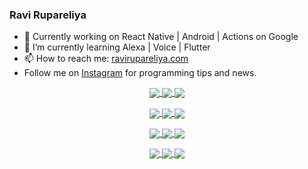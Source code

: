 ### Ravi Rupareliya

- 🔭 Currently working on React Native | Android | Actions on Google
- 🌱 I’m currently learning Alexa | Voice | Flutter
- 📫 How to reach me: [ravirupareliya.com](https://ravirupareliya.com)
- Follow me on [Instagram](https://www.instagram.com/ravi.rupareliya/) for programming tips and news.

<a href="https://www.instagram.com/ravi.rupareliya/" target="_blank">
<!-- insta-feed:START-->
<p align="center">
<img align="center" src=https://scontent-iad3-2.cdninstagram.com/v/t51.2885-15/327550959_1292206241325951_2492268949373342933_n.webp?stp=dst-jpg_e35_s150x150&_nc_ht=scontent-iad3-2.cdninstagram.com&_nc_cat=103&_nc_ohc=bQDYGZ8JnpQAX9daRs2&edm=AKEQFekBAAAA&ccb=7-5&oh=00_AfCO3wN8mhKq_LILNjHDGERH2R8f1SV_JFuItQ5M9vfOjw&oe=6404AEB6&_nc_sid=035b3a />
<img align="center" src=https://scontent-iad3-2.cdninstagram.com/v/t51.2885-15/326256887_1216267405629782_5084984015649362726_n.webp?stp=dst-jpg_e35_s150x150&_nc_ht=scontent-iad3-2.cdninstagram.com&_nc_cat=102&_nc_ohc=F9HpEjOVTqYAX_aj9H9&edm=AKEQFekBAAAA&ccb=7-5&oh=00_AfB8-8Wvank-5Knp_31kxtQD5iogxeaIKK5T0hG_dQiP2g&oe=6405B06F&_nc_sid=035b3a />
<img align="center" src=https://scontent-iad3-2.cdninstagram.com/v/t51.2885-15/324847574_671752137982456_540356321904405085_n.webp?stp=dst-jpg_e35_s150x150&_nc_ht=scontent-iad3-2.cdninstagram.com&_nc_cat=104&_nc_ohc=SLtiwP17nJUAX-kDXfD&edm=AKEQFekBAAAA&ccb=7-5&oh=00_AfAqSN10YyS4_9NX45pG-r-lc7TqKuFeEGta3kkP6zE9eg&oe=6405381E&_nc_sid=035b3a />
</p>
<p align="center">
<img align="center" src=https://scontent-iad3-2.cdninstagram.com/v/t51.2885-15/323103557_1578566989253281_6253889369928417640_n.webp?stp=dst-jpg_e35_s150x150&_nc_ht=scontent-iad3-2.cdninstagram.com&_nc_cat=101&_nc_ohc=dzfJ9jZe75AAX-oUig9&edm=AKEQFekBAAAA&ccb=7-5&oh=00_AfDlud93rU7yzUbuH3S8gCDSwqRZIg_z-Lk4dFGXsbxbrg&oe=640504B5&_nc_sid=035b3a />
<img align="center" src=https://scontent-iad3-2.cdninstagram.com/v/t51.2885-15/241172230_146598524308348_2627229086716801357_n.jpg?stp=dst-jpg_e35_s150x150&_nc_ht=scontent-iad3-2.cdninstagram.com&_nc_cat=104&_nc_ohc=OEBNs_Mqo4wAX8qeh8y&edm=AKEQFekBAAAA&ccb=7-5&oh=00_AfDUPtvHRj9BtCfdVDsVI1Le8uVXkiNAsmHE3oqNKdHeLg&oe=64052E01&_nc_sid=035b3a />
<img align="center" src=https://scontent-iad3-2.cdninstagram.com/v/t51.2885-15/122425343_1572645589603046_1626634953961554534_n.jpg?stp=dst-jpg_e35_s150x150&_nc_ht=scontent-iad3-2.cdninstagram.com&_nc_cat=102&_nc_ohc=EweULEzsHpoAX_XC8-0&edm=AKEQFekBAAAA&ccb=7-5&oh=00_AfCefQEndE38OgmZUu6zmels1Zb6PG67vGyrLRiB8oNDAA&oe=6404EB8B&_nc_sid=035b3a />
</p>
<p align="center">
<img align="center" src=https://scontent-iad3-2.cdninstagram.com/v/t51.2885-15/119471335_3325605627530848_5783608158621298966_n.jpg?stp=dst-jpg_e35_s150x150&_nc_ht=scontent-iad3-2.cdninstagram.com&_nc_cat=104&_nc_ohc=Mm7S2U-Gs3sAX9FeKaq&edm=AKEQFekBAAAA&ccb=7-5&oh=00_AfAtfAZ5Q3lNb3tWPfrcxu2ud_FEIpQwwROBydV9jN0YFQ&oe=6404988B&_nc_sid=035b3a />
<img align="center" src=https://scontent-iad3-2.cdninstagram.com/v/t51.2885-15/118735524_155532192843864_2438830621806811548_n.jpg?stp=dst-jpg_e35_s150x150&_nc_ht=scontent-iad3-2.cdninstagram.com&_nc_cat=100&_nc_ohc=t2sjniPAOVgAX_h3Lwn&edm=AKEQFekBAAAA&ccb=7-5&oh=00_AfD-a1Rb4t81NtgT-RmzdB5mTdwgVTUjHQ8vaDEM92Po-Q&oe=64067CE2&_nc_sid=035b3a />
<img align="center" src=https://scontent-iad3-2.cdninstagram.com/v/t51.2885-15/118358282_793232521422249_4194198869826492121_n.jpg?stp=dst-jpg_e35_s150x150&_nc_ht=scontent-iad3-2.cdninstagram.com&_nc_cat=109&_nc_ohc=aL-Vjo91jtYAX9Ot6Hu&edm=AKEQFekBAAAA&ccb=7-5&oh=00_AfC3bFgmEvz7EW4mY0KpzWkRh0c_Rl9HyE5YefFbCOZ4sA&oe=6405D7B8&_nc_sid=035b3a />
</p>
<p align="center">
<img align="center" src=https://scontent-iad3-2.cdninstagram.com/v/t51.2885-15/118083536_653646245259286_4437462516989252087_n.jpg?stp=dst-jpg_e35_s150x150&_nc_ht=scontent-iad3-2.cdninstagram.com&_nc_cat=110&_nc_ohc=npv6hRqfChcAX-dW5jO&edm=AKEQFekBAAAA&ccb=7-5&oh=00_AfAd0ezxJy6Wr-n06P2X1CkXssxOC3ySGW-BUdBCP6-zHQ&oe=64060D18&_nc_sid=035b3a />
<img align="center" src=https://scontent-iad3-2.cdninstagram.com/v/t51.2885-15/118175330_604822603490734_6882222491011634628_n.jpg?stp=dst-jpg_e35_s150x150&_nc_ht=scontent-iad3-2.cdninstagram.com&_nc_cat=110&_nc_ohc=k5IdERvORXUAX-wvVz_&edm=AKEQFekBAAAA&ccb=7-5&oh=00_AfCp_BBX8FuxIqLDjTF_iaTjOBTCoXdH1dkflERT4rpeaQ&oe=6405EDFB&_nc_sid=035b3a />
<img align="center" src=https://scontent-iad3-2.cdninstagram.com/v/t51.2885-15/117801930_118850686597100_8281062695853943386_n.jpg?stp=dst-jpg_e35_s150x150&_nc_ht=scontent-iad3-2.cdninstagram.com&_nc_cat=108&_nc_ohc=deDzAnuyY8kAX9xc87j&edm=AKEQFekBAAAA&ccb=7-5&oh=00_AfDwe_qfQH9C-cG5DJVTjTc6H0GI16_9jYUoykxSgk6E0g&oe=64060934&_nc_sid=035b3a />
</p>

<!-- insta-feed:END-->
</a>
